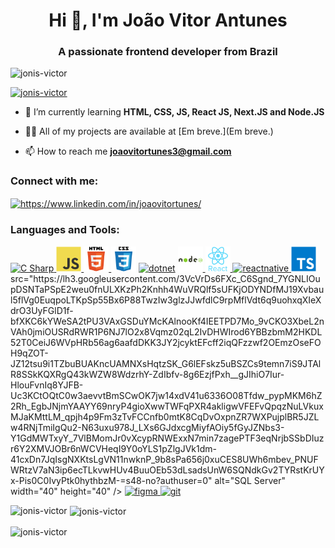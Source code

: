 <h1 align="center">Hi 👋, I'm João Vitor Antunes</h1>
<h3 align="center">A passionate frontend developer from Brazil</h3>

<p align="left"> <img src="https://komarev.com/ghpvc/?username=jonis-victor&label=Profile%20views&color=0e75b6&style=flat" alt="jonis-victor" /> </p>

<p align="left"> <a href="https://github.com/ryo-ma/github-profile-trophy"><img src="https://github-profile-trophy.vercel.app/?username=jonis-victor" alt="jonis-victor" /></a> </p>

- 🌱 I’m currently learning **HTML, CSS, JS, React JS, Next.JS and Node.JS**

- 👨‍💻 All of my projects are available at [Em breve.](Em breve.)

- 📫 How to reach me **joaovitortunes3@gmail.com**

<h3 align="left">Connect with me:</h3>
<p align="left">
<a href="https://linkedin.com/in/https://www.linkedin.com/in/joaovitortunes/" target="blank"><img align="center" src="https://raw.githubusercontent.com/rahuldkjain/github-profile-readme-generator/master/src/images/icons/Social/linked-in-alt.svg" alt="https://www.linkedin.com/in/joaovitortunes/" height="30" width="40" /></a>
</p>

<h3 align="left">Languages and Tools:</h3>
<p align="left"> 
<a href="https://learn.microsoft.com/pt-br/dotnet/csharp/" target="_blank" rel="noreferrer"> <img src="https://icongr.am/devicon/csharp-original.svg?size=40&color=currentColor" alt="C Sharp" width="40" height="40"/> </a>
<a href="https://developer.mozilla.org/en-US/docs/Web/JavaScript" target="_blank" rel="noreferrer"> <img src="https://raw.githubusercontent.com/devicons/devicon/master/icons/javascript/javascript-original.svg" alt="javascript" width="40" height="40"/> </a>
<a href="https://www.w3.org/html/" target="_blank" rel="noreferrer"> <img src="https://raw.githubusercontent.com/devicons/devicon/master/icons/html5/html5-original-wordmark.svg" alt="html5" width="40" height="40"/>
<a href="https://www.w3schools.com/css/" target="_blank" rel="noreferrer"> <img src="https://raw.githubusercontent.com/devicons/devicon/master/icons/css3/css3-original-wordmark.svg" alt="css3" width="40" height="40"/></a>  
<a href="https://learn.microsoft.com/en-us/dotnet/" target="_blank" rel="noreferrer"> <img src="https://icongr.am/devicon/dot-net-original-wordmark.svg?size=40&color=ffffff" alt="dotnet" width="40" height="40"/></a>
<a href="https://nodejs.org" target="_blank" rel="noreferrer"> <img src="https://raw.githubusercontent.com/devicons/devicon/master/icons/nodejs/nodejs-original-wordmark.svg" alt="nodejs" width="40" height="40"/> 
<a href="https://reactjs.org/" target="_blank" rel="noreferrer"> <img src="https://raw.githubusercontent.com/devicons/devicon/master/icons/react/react-original-wordmark.svg" alt="react" width="40" height="40"/> 
</a> <a href="https://reactnative.dev/" target="_blank" rel="noreferrer"> <img src="https://reactnative.dev/img/header_logo.svg" alt="reactnative" width="40" height="40"/> 
</a> <a href="https://www.typescriptlang.org/" target="_blank" rel="noreferrer"> <img src="https://raw.githubusercontent.com/devicons/devicon/master/icons/typescript/typescript-original.svg" alt="typescript" width="40" height="40"/> </a> 
src="https://lh3.googleusercontent.com/3VcVrDs6FXc_C6Sgnd_7YGNLIOupDSNTaPSpE2weu0fnULXKzPh2Knhh4WuVRQlf5sUFKjODYNDfMJ19Xvbaul5flVg0EuqpoLTKpSp55Bx6P88TwzIw3glzJJwfdlC9rpMflVdt6q9uohxqXIeXdrO3UyFGlD1f-bfXKC6kYWeSA2tPU3VAxGSDuYMcKAlnooKf4IEETPD7Mo_9vCKO3XbeL2nVAh0jmiOUSRdRWR1P6NJ7lO2x8Vqmz02qL2IvDHWIrod6YBBzbmM2HKDL52T0CeiJ6WVpHRb56ag6aafdDKK3JY2jcyktEFcff2iqQFzzwf2OEmzOseFOH9qZOT-JZ12tsu9i1TZbuBUAKncUAMNXsHqtzSK_G6lEFskz5uBSZCs9temn7iS9JTAlR8SSkKQXRgQ43kWZW8WdzrhY-ZdIbfv-8g6EzjfPxh__gJIhiO7Iur-HlouFvnIq8YJFB-Uc3KCtOQtC0w3aevvtBmSCwOK7jw14xdV41u6336O08Tfdw_pypMKM6hZ2Rh_EgbJNjmYAAYY69nryP4gioXwwTWFqPXR4akligwVFEFvQpqzNuLVkuxMJaKMttLM_qpjh4p9Fm3zTvFCCnfb0mtK8CqDvOxpnZR7WXPujplBR5JZLw4RNjTmiIgQu2-N63uxu978J_LXs6GJdxcgMiyfAOiy5fGyJZNbs3-Y1GdMWTxyY_7VlBMomJr0vXcypRNWExxN7min7zagePTF3eqNrjbSSbDIuzr6Y2XMVJOBr6nWCVHeqI9Y0oYLS1pZlgJVk1dm-41cxDn7JqIsgNXKtsLgVN11nwknP_9b8sPa656j0xuCES8UWh6mbev_PNUFWRtzV7aN3ip6ecTLkvwHUv4BuuOEb53dLsadsUnW6SQNdkGv2TYRstKrUYx-Pis0C0IvyPtk0hythbzM-=s48-no?authuser=0" alt="SQL Server" width="40" height="40" />
<a href="https://www.figma.com/" target="_blank" rel="noreferrer"> <img src="https://www.vectorlogo.zone/logos/figma/figma-icon.svg" alt="figma" width="40" height="40"/> </a> 
<a href="https://git-scm.com/" target="_blank" rel="noreferrer"> <img src="https://www.vectorlogo.zone/logos/git-scm/git-scm-icon.svg" alt="git" width="40" height="40"/> </a>

<p><img align="left" src="https://github-readme-stats.vercel.app/api/top-langs?username=jonis-victor&show_icons=true&locale=en&layout=compact" alt="jonis-victor" /></p>

<p>&nbsp;<img align="center" src="https://github-readme-stats.vercel.app/api?username=jonis-victor&show_icons=true&locale=en" alt="jonis-victor" /></p>

<p><img align="center" src="https://github-readme-streak-stats.herokuapp.com/?user=jonis-victor&" alt="jonis-victor" /></p>
